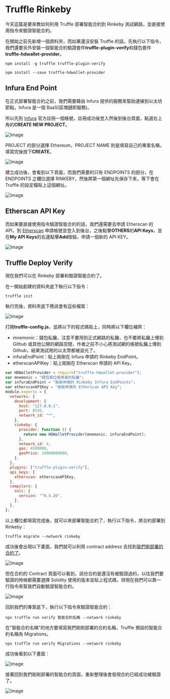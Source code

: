 # Truffle Rinkeby

今天這篇是要來教如何利用 Truffle 部署智能合約到 Rinkeby 測試網路，並直接使用指令來驗證智能合約。

在開始之前先新增一個資料夾，而如果還沒安裝 Truffle 的話，先執行以下指令，我們還要另外安裝一個智能合約驗證套件**truffle-plugin-verify**和錢包套件**truffle-hdwallet-provider**。

```
npm install -g truffle truffle-plugin-verify
```

```
npm install --save truffle-hdwallet-provider
```

## Infura End Point

在正式部署智能合約之前，我們需要藉由 Infura 提供的服務來幫助連線到以太坊節點，Infura 是一個 BaaS(區塊鏈即服務)。

所以先到 [Infura](https://infura.io/) 官方註冊一個帳號，註冊成功後登入然後到後台頁面，點選右上角的**CREATE NEW PROJECT**。

![Image](https://i.imgur.com/3VXlyHr.png)

PROJECT 的部分選擇 Ethereum，PROJECT NAME 則是填寫自己的專案名稱，填寫完後按下**CREATE**。

![Image](https://i.imgur.com/jphs2qw.png)

建立成功後，會看到以下頁面，而我們需要的只有 ENDPOINTS 的部分，在 ENDPOINTS 之欄位選擇 RINKEBY，然後將第一個網址先保存下來，等下會在 Truffle 的設定檔貼上這個網址。

![Image](https://i.imgur.com/FBINQwi.png)

## Etherscan API Key

而如果要直接使用指令驗證智能合約的話，我們還需要去申請 Etherscan 的 API，到 [Etherscan](https://etherscan.io/) 申請帳號並登入到後台，之後點擊**OTHERS**的**API Keys**，並在**My API Keys**的右邊點擊**Add**按鈕，申請一個新的 API KEY。

![Image](https://i.imgur.com/4KUANpT.png)

## Truffle Deploy Verify

現在我們可以在 Rinkeby 部署和驗證智能合約了。

在一開始創建的資料夾底下執行以下指令：

```
truffle init
```

執行完後，資料夾底下應該會有這些檔案：

![Image](https://i.imgur.com/cLNiN5x.png)

打開**truffle-config.js**，並將以下的程式碼貼上，同時將以下欄位補齊：

- mnemonic：錢包私鑰，注意不要用到正式網路的私鑰，也不要將私鑰上傳到 Github 或其他公開的網路空間，作者之前不小心將測試網的帳號私鑰上傳到 Github，結果測試用的以太幣都被盜光了。
- infuraEndPoint：貼上剛剛在 Infura 申請的 Rinkeby EndPoint。
- etherscanAPIKey：貼上剛剛在 Etherscan 申請的 API Key。

```javascript
var HDWalletProvider = require("truffle-hdwallet-provider");
var mnemonic = "錢包某位使用者的私鑰";
var infuraEndPoint = "剛剛申請的 Rinkeby Infura EndPoints";
var etherscanAPIKey = "剛剛申請的 Etherscan API Key";
module.exports = {
  networks: {
    development: {
      host: "127.0.0.1",
      port: 8545,
      network_id: "*",
    },
    rinkeby: {
      provider: function () {
        return new HDWalletProvider(mnemonic, infuraEndPoint);
      },
      network_id: 4,
      gas: 4500000,
      gasPrice: 10000000000,
    },
  },
  plugins: ["truffle-plugin-verify"],
  api_keys: {
    etherscan: etherscanAPIKey,
  },
  compilers: {
    solc: {
      version: "^0.4.26",
    },
  },
};
```

以上欄位都填寫完成後，就可以來部署智能合約了，執行以下指令，將合約部署到 Rinkeby：

```
truffle migrate --network rinkeby
```

成功後會出現以下畫面，我們就可以利用 contract address 去找到[我們剛部署的合約了](https://rinkeby.etherscan.io/address/0x9447D2b77c373be6eb126ADf266542f6576529Bb)。

![Image](https://i.imgur.com/D6LynyN.png)

但在合約的 Contract 頁面可以看到，該份合約是還沒有被驗證過的，以往我們要驗證的時候都需要選擇 Solidity 使用的版本並貼上程式碼，但現在我們可以靠一行指令來幫我們自動驗證智能合約。

![Image](https://i.imgur.com/0Ssf3YJ.png)

回到我們的專案底下，執行以下指令來驗證智能合約：

```
npx truffle run verify 智能合約名稱 --network rinkeby
```

在"智能合約名稱"的地方要填寫我們剛剛部署的合約名稱，Truffle 預設的智能合約名稱為 Migrations。

```
npx truffle run verify Migrations --network rinkeby
```

成功後看到以下畫面：

![Image](https://i.imgur.com/LB1kepu.png)

接著回到我們剛剛部署的智能合約頁面，重新整理後會發現合約已經成功被驗證了。

![Image](https://i.imgur.com/grM9zbB.png)
